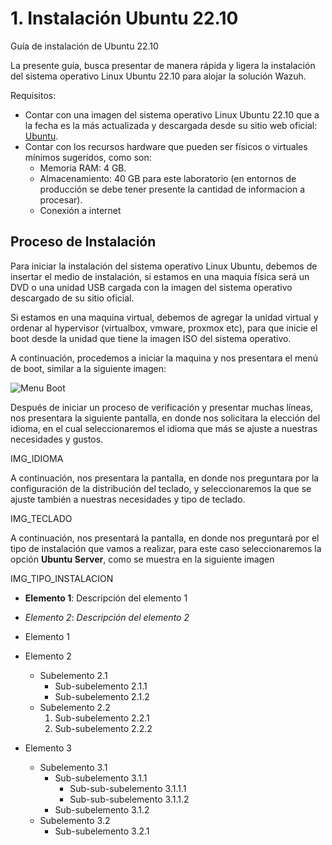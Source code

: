 # 1. Instalación Ubuntu 22.10
Guía de instalación de Ubuntu 22.10

La presente guía, busca presentar de manera rápida y ligera la instalación del sistema operativo Linux Ubuntu 22.10 para alojar la solución Wazuh.

Requisitos:

- Contar con una imagen del sistema operativo Linux Ubuntu 22.10 que a la fecha es la más actualizada y descargada desde su sitio web oficial: [Ubuntu](https://ubuntu.com).
- Contar con los recursos hardware que pueden ser físicos o virtuales mínimos sugeridos, como son:
  - Memoria RAM: 4 GB.
  - Almacenamiento: 40 GB para este laboratorio (en entornos de producción se debe tener presente la cantidad de informacion a procesar).
  - Conexión a internet


## Proceso de Instalación

Para iniciar la instalación del sistema operativo Linux Ubuntu, debemos de insertar el medio de instalación, si estamos en una maquia física será un DVD o una unidad USB cargada con la imagen del sistema operativo descargado de su sitio oficial.

Si estamos en una maquina virtual, debemos de agregar la unidad virtual y ordenar al hypervisor (virtualbox, vmware, proxmox etc), para que inicie el boot desde la unidad que tiene la imagen ISO del sistema operativo.

A continuación, procedemos a iniciar la maquina y nos presentara el menú de boot, similar a la siguiente imagen:

![Menu Boot](https://github.com/hernandopena/Wazuh/blob/36d9c5a7015c57c9523cccf9264cfd82ce6972f8/1.%20Instalaci%C3%B3n%20Ubuntu%2022.10/imagenes/boot.jpg)

Después de iniciar un proceso de verificación y presentar muchas líneas, nos presentara la siguiente pantalla, en donde nos solicitara la elección del idioma, en el cual seleccionaremos el idioma que más se ajuste a nuestras necesidades y gustos.

IMG_IDIOMA

A continuación, nos presentara la pantalla, en donde nos preguntara por la configuración de la distribución del teclado, y seleccionaremos la que se ajuste también a nuestras necesidades y tipo de teclado.

IMG_TECLADO

A continuación, nos presentará la pantalla, en donde nos preguntará por el tipo de instalación que vamos a realizar, para este caso seleccionaremos la opción **Ubuntu Server**, como se muestra en la siguiente imagen

IMG_TIPO_INSTALACION












- **Elemento 1**: Descripción del elemento 1
- *Elemento 2*: _Descripción del elemento 2_


- Elemento 1
- Elemento 2
  - Subelemento 2.1
    - Sub-subelemento 2.1.1
    - Sub-subelemento 2.1.2
  - Subelemento 2.2
    1. Sub-subelemento 2.2.1
    2. Sub-subelemento 2.2.2
- Elemento 3
  - Subelemento 3.1
    - Sub-subelemento 3.1.1
      - Sub-sub-subelemento 3.1.1.1
      - Sub-sub-subelemento 3.1.1.2
    - Sub-subelemento 3.1.2
  - Subelemento 3.2
    - Sub-subelemento 3.2.1
